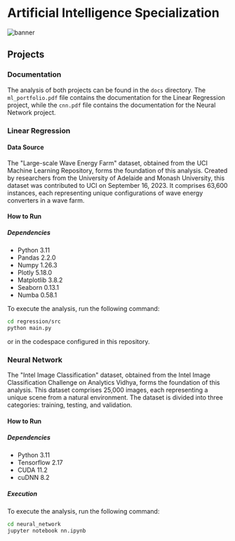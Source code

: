 # Artificial Intelligence Specialization

![banner](./readme/images/readme-banner.jpg)

## Projects

### Documentation

The analysis of both projects can be found in the `docs` directory. The `ml_portfolio.pdf` file contains the documentation for the Linear Regression project, while the `cnn.pdf` file contains the documentation for the Neural Network project.

### Linear Regression

#### Data Source

The "Large-scale Wave Energy Farm" dataset, obtained from the UCI Machine Learning Repository, forms the foundation of this analysis. Created by researchers from the University of Adelaide and Monash University, this dataset was contributed to UCI on September 16, 2023. It comprises 63,600 instances, each representing unique configurations of wave energy converters in a wave farm.

#### How to Run

##### Dependencies

- Python 3.11
- Pandas 2.2.0
- Numpy 1.26.3
- Plotly 5.18.0
- Matplotlib 3.8.2
- Seaborn 0.13.1
- Numba 0.58.1

To execute the analysis, run the following command:

```bash
cd regression/src
python main.py
```

or in the codespace configured in this repository.

### Neural Network

The "Intel Image Classification" dataset, obtained from the Intel Image Classification Challenge on Analytics Vidhya, forms the foundation of this analysis. This dataset comprises 25,000 images, each representing a unique scene from a natural environment. The dataset is divided into three categories: training, testing, and validation.

#### How to Run

##### Dependencies

- Python 3.11
- Tensorflow 2.17
- CUDA 11.2
- cuDNN 8.2

##### Execution

To execute the analysis, run the following command:

```bash
cd neural_network
jupyter notebook nn.ipynb
```
